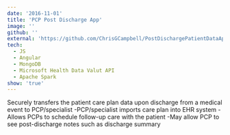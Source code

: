 ```yaml
---
date: '2016-11-01'
title: 'PCP Post Discharge App'
image: ''
github: ''
external: 'https://github.com/ChrisGCampbell/PostDischargePatientDataApp'
tech:
  - JS
  - Angular
  - MongoDB
  - Microsoft Health Data Valut API
  - Apache Spark
show: 'true'
---
```


Securely transfers the patient care plan data upon discharge from a medical event to PCP/specialist -PCP/specialist imports care plan into EHR system -Allows PCPs to schedule follow-up care with the patient -May allow PCP to see post-discharge notes such as discharge summary
